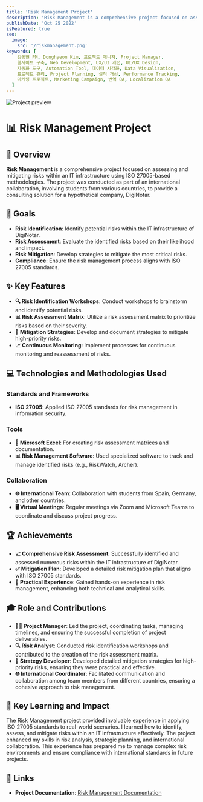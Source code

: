```yaml
---
title: 'Risk Management Project'
description: 'Risk Management is a comprehensive project focused on assessing and mitigating risks within an IT infrastructure using ISO 27005-based methodologies.'
publishDate: 'Oct 25 2022'
isFeatured: true
seo:
  image:
    src: '/riskmanagement.png'
keywords: [
    김동현 PM, Donghyeon Kim, 프로젝트 매니저, Project Manager,
    웹사이트 구축, Web Development, UX/UI 개선, UI/UX Design,
    자동화 도구, Automation Tool, 데이터 시각화, Data Visualization,
    프로젝트 관리, Project Planning, 실적 개선, Performance Tracking,
    마케팅 프로젝트, Marketing Campaign, 번역 QA, Localization QA
  ]
---
```


![Project preview](/riskmanagement.png)

# 📊 Risk Management Project

## 🌟 Overview
**Risk Management** is a comprehensive project focused on assessing and mitigating risks within an IT infrastructure using ISO 27005-based methodologies. The project was conducted as part of an international collaboration, involving students from various countries, to provide a consulting solution for a hypothetical company, DigiNotar.

## 🎯 Goals
- **Risk Identification**: Identify potential risks within the IT infrastructure of DigiNotar.
- **Risk Assessment**: Evaluate the identified risks based on their likelihood and impact.
- **Risk Mitigation**: Develop strategies to mitigate the most critical risks.
- **Compliance**: Ensure the risk management process aligns with ISO 27005 standards.

## ✨ Key Features
- **🔍 Risk Identification Workshops**: Conduct workshops to brainstorm and identify potential risks.
- **📊 Risk Assessment Matrix**: Utilize a risk assessment matrix to prioritize risks based on their severity.
- **📝 Mitigation Strategies**: Develop and document strategies to mitigate high-priority risks.
- **📈 Continuous Monitoring**: Implement processes for continuous monitoring and reassessment of risks.

## 💻 Technologies and Methodologies Used
### Standards and Frameworks
- **ISO 27005**: Applied ISO 27005 standards for risk management in information security.

### Tools
- **📝 Microsoft Excel**: For creating risk assessment matrices and documentation.
- **📊 Risk Management Software**: Used specialized software to track and manage identified risks (e.g., RiskWatch, Archer).

### Collaboration
- **🌐 International Team**: Collaboration with students from Spain, Germany, and other countries.
- **🖥️ Virtual Meetings**: Regular meetings via Zoom and Microsoft Teams to coordinate and discuss project progress.

## 🏆 Achievements
- **📈 Comprehensive Risk Assessment**: Successfully identified and assessed numerous risks within the IT infrastructure of DigiNotar.
- **✅ Mitigation Plan**: Developed a detailed risk mitigation plan that aligns with ISO 27005 standards.
- **💼 Practical Experience**: Gained hands-on experience in risk management, enhancing both technical and analytical skills.

## 🎓 Role and Contributions
- **👨‍💼 Project Manager**: Led the project, coordinating tasks, managing timelines, and ensuring the successful completion of project deliverables.
- **🔍 Risk Analyst**: Conducted risk identification workshops and contributed to the creation of the risk assessment matrix.
- **📝 Strategy Developer**: Developed detailed mitigation strategies for high-priority risks, ensuring they were practical and effective.
- **🌐 International Coordinator**: Facilitated communication and collaboration among team members from different countries, ensuring a cohesive approach to risk management.

## 🌟 Key Learning and Impact
The Risk Management project provided invaluable experience in applying ISO 27005 standards to real-world scenarios. I learned how to identify, assess, and mitigate risks within an IT infrastructure effectively. The project enhanced my skills in risk analysis, strategic planning, and international collaboration. This experience has prepared me to manage complex risk environments and ensure compliance with international standards in future projects.

## 🔗 Links
- **Project Documentation**: [Risk Management Documentation](https://docs.google.com/document/d/1tZmXuJXBlYHOYSbA4r_5BCWkRYpT2MZo4UWwgENzSpE/edit?usp=sharing) 
